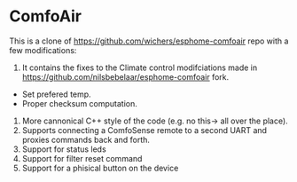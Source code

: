 # ComfoAir
This is a clone of https://github.com/wichers/esphome-comfoair repo with a few modifications:

1. It contains the fixes to the Climate control modifciations made in https://github.com/nilsbebelaar/esphome-comfoair fork. 
  - Set prefered temp.
  - Proper checksum computation.
1. More cannonical C++ style of the code (e.g. no this-> all over the place). 
1. Supports connecting a ComfoSense remote to a second UART and proxies commands back and forth.
1. Support for status leds
1. Support for filter reset command
1. Support for a phisical button on the device
